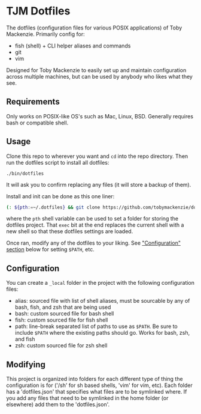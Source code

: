 TJM Dotfiles
============

The dotfiles (configuration files for various POSIX applications) of Toby Mackenzie. Primarily config for:

- fish (shell) + CLI helper aliases and commands
- git
- vim

Designed for Toby Mackenzie to easily set up and maintain configuration across multiple machines, but can be used by anybody who likes what they see.

Requirements
----------

Only works on POSIX-like OS's such as Mac, Linux, BSD.  Generally requires bash or compatible shell.

Usage
----------

Clone this repo to wherever you want and `cd` into the repo directory.  Then run the dotfiles script to install all dotfiles:

```
./bin/dotfiles
```

It will ask you to confirm replacing any files (it will store a backup of them).

Install and init can be done as this one liner:

``` sh
(: ${pth:=~/.dotfiles} && git clone https://github.com/tobymackenzie/dotfiles.git $pth && $pth/bin/dotfiles init) && exec $SHELL
```

where the `pth` shell variable can be used to set a folder for storing the dotfiles project. That `exec` bit at the end replaces the current shell with a new shell so that these dotfiles settings are loaded.

Once ran, modify any of the dotfiles to your liking.  See ["Configuration" section](#configuration) below for setting `$PATH`, etc.

Configuration
-------------

You can create a `_local` folder in the project with the following configuration files:

- alias: sourced file with list of shell aliases, must be sourcable by any of bash, fish, and zsh that are being used
- bash: custom sourced file for bash shell
- fish: custom sourced file for fish shell
- path: line-break separated list of paths to use as `$PATH`.  Be sure to include `$PATH` where the existing paths should go.  Works for bash, zsh, and fish
- zsh: custom sourced file for zsh shell

Modifying
---------
This project is organized into folders for each different type of thing the configuration is for ('/sh' for sh based shells, 'vim' for vim, etc).  Each folder has a 'dotfiles.json' that specifies what files are to be symlinked where.  If you add any files that need to be symlinked in the home folder (or elsewhere) add them to the 'dotfiles.json'.
